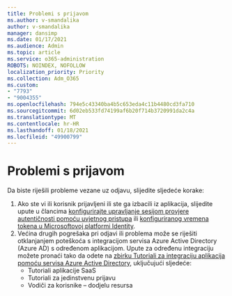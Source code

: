 ```yaml
---
title: Problemi s prijavom
ms.author: v-smandalika
author: v-smandalika
manager: dansimp
ms.date: 01/17/2021
ms.audience: Admin
ms.topic: article
ms.service: o365-administration
ROBOTS: NOINDEX, NOFOLLOW
localization_priority: Priority
ms.collection: Adm_O365
ms.custom:
- "7793"
- "9004355"
ms.openlocfilehash: 794e5c43340ba4b5c653eda4c11b4480cd3fa710
ms.sourcegitcommit: 6d02eb533fd74199af6b20f714b3720991da2c4a
ms.translationtype: MT
ms.contentlocale: hr-HR
ms.lasthandoff: 01/18/2021
ms.locfileid: "49900799"
---
```

# <a name="sign-out-issues"></a>Problemi s prijavom

Da biste riješili probleme vezane uz odjavu, slijedite sljedeće korake:

1. Ako ste vi ili korisnik prijavljeni ili ste ga izbacili iz aplikacija, slijedite upute u člancima [konfigurirajte upravljanje sesijom provjere autentičnosti pomoću uvjetnog pristupa](https://docs.microsoft.com/azure/active-directory/conditional-access/howto-conditional-access-session-lifetime) ili [konfiguriranog vremena tokena u Microsoftovoj platformi Identity](https://docs.microsoft.com/azure/active-directory/develop/active-directory-configurable-token-lifetimes).
2. Većina drugih pogrešaka pri odjavi ili problema može se riješiti otklanjanjem poteškoća s integracijom servisa Azure Active Directory (Azure AD) s određenom aplikacijom. Upute za određenu integraciju možete pronaći tako da odete na [zbirku Tutoriali za integraciju aplikacija pomoću servisa Azure Active Directory](https://docs.microsoft.com/azure/active-directory/saas-apps/tutorial-list), uključujući sljedeće:
    - Tutoriali aplikacije SaaS
    - Tutoriali za jedinstvenu prijavu
    - Vodiči za korisnike – dodjelu resursa